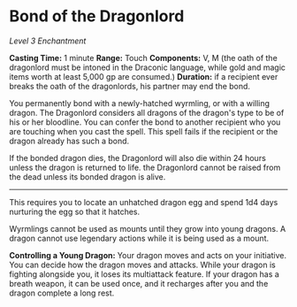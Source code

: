 # Bond of the Dragonlord
*Level 3 Enchantment*

**Casting Time:** 1 minute
**Range:** Touch
**Components:** V, M (the oath of the dragonlord must be intoned in the Draconic language, while gold and magic items worth at least 5,000 gp are consumed.)
**Duration:** if a recipient ever breaks the oath of the dragonlords, his partner may end the bond.

You permanently bond with a newly-hatched wyrmling, or with a willing dragon. 
The Dragonlord considers all dragons of the dragon's type to be of his or her bloodline.
You can confer the bond to another recipient who you are touching when you cast the spell.
This spell fails if the recipient or the dragon already has such a bond.

If the bonded dragon dies, the Dragonlord will also die within 24 hours unless the dragon is returned to life. the Dragonlord cannot be raised from the dead unless its bonded dragon is alive.

---

This requires you to locate an unhatched dragon egg and spend 1d4 days nurturing the egg so that it hatches.

Wyrmlings cannot be used as mounts until they grow into young dragons. 
A dragon cannot use legendary actions while it is being used as a mount.

**Controlling a Young Dragon:** Your dragon moves and acts on your initiative. You can decide how the dragon moves and attacks. While your dragon is fighting alongside you, it loses its multiattack feature. If your dragon has a breath weapon, it can be used once, and it recharges after you and the dragon complete a long rest.


